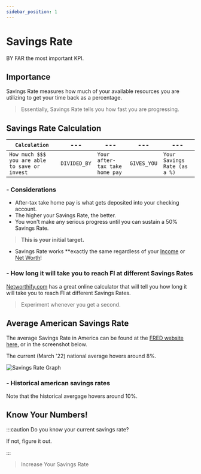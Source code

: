 ```yaml
---
sidebar_position: 1
---
```


# Savings Rate

BY FAR the most important KPI.

## Importance

Savings Rate measures how much of your available resources you are utilizing to get your time back as a percentage.  

>Essentially, Savings Rate tells you how fast you are progressing.

## Savings Rate Calculation

<APITable>

| `Calculation` | --- | --- | --- | --- |
| --- | --- | --- | --- | --- |
| `How much $$$ you are able to save or invest` | `DIVIDED_BY` | `Your after-tax take home pay` | `GIVES_YOU` | `Your Savings Rate (as a %)`|

</APITable>

### - Considerations

- After-tax take home pay is what gets deposited into your checking account.
- The higher your Savings Rate, the better.
- You won't make any serious progress until you can sustain a 50% Savings Rate.
>**This is your initial target.**
- Savings Rate works **exactly the same regardless of your [Income](income.md) or [Net Worth](net-worth.md)!

### - How long it will take you to reach FI at different Savings Rates

[Networthify.com](https://networthify.com/calculator/earlyretirement?income=50000&initialBalance=0&expenses=20000&annualPct=5&withdrawalRate=4) has a great online calculator that will tell you how long it will take you to reach FI at different Savings Rates.
>Experiment whenever you get a second. 

## Average American Savings Rate

The average Savings Rate in America can be found at the [FRED website here,](https://fred.stlouisfed.org/series/PSAVERT) or in the screenshot below. 

The current (March '22) national average hovers around 8%.

![Savings Rate Graph](/img/sr-historical-avg.svg)

### - Historical american savings rates

Note that the historical avergage hovers around 10%.

## Know Your Numbers!

:::caution Do you know your current savings rate?

If not, figure it out.

:::

>Increase Your Savings Rate